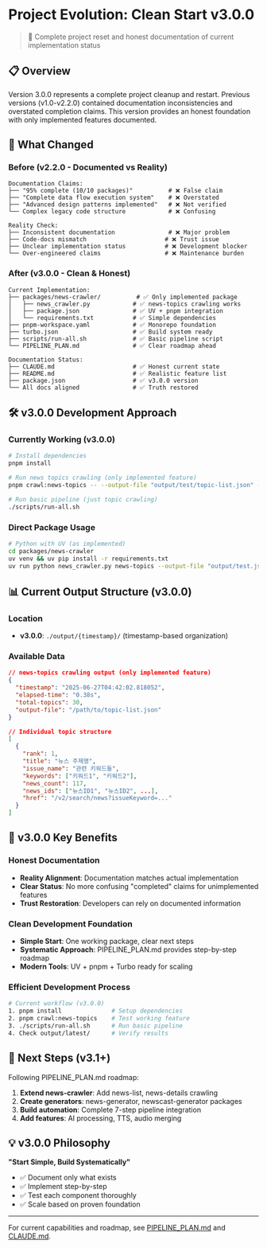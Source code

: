 # Project Evolution: Clean Start v3.0.0

> 🧹 Complete project reset and honest documentation of current implementation status

## 📋 Overview

Version 3.0.0 represents a complete project cleanup and restart. Previous versions (v1.0-v2.2.0) contained documentation inconsistencies and overstated completion claims. This version provides an honest foundation with only implemented features documented.

## 🔄 What Changed

### Before (v2.2.0 - Documented vs Reality)
```
Documentation Claims:
├── "95% complete (10/10 packages)"          # ❌ False claim
├── "Complete data flow execution system"    # ❌ Overstated
├── "Advanced design patterns implemented"   # ❌ Not verified
└── Complex legacy code structure            # ❌ Confusing

Reality Check:
├── Inconsistent documentation               # ❌ Major problem
├── Code-docs mismatch                      # ❌ Trust issue
├── Unclear implementation status           # ❌ Development blocker
└── Over-engineered claims                  # ❌ Maintenance burden
```

### After (v3.0.0 - Clean & Honest)
```
Current Implementation:
├── packages/news-crawler/          # ✅ Only implemented package
│   ├── news_crawler.py            # ✅ news-topics crawling works
│   ├── package.json               # ✅ UV + pnpm integration
│   └── requirements.txt           # ✅ Simple dependencies
├── pnpm-workspace.yaml            # ✅ Monorepo foundation
├── turbo.json                     # ✅ Build system ready
├── scripts/run-all.sh             # ✅ Basic pipeline script
└── PIPELINE_PLAN.md               # ✅ Clear roadmap ahead

Documentation Status:
├── CLAUDE.md                      # ✅ Honest current state
├── README.md                      # ✅ Realistic feature list
├── package.json                   # ✅ v3.0.0 version
└── All docs aligned               # ✅ Truth restored
```

## 🛠️ v3.0.0 Development Approach

### Currently Working (v3.0.0)
```bash
# Install dependencies
pnpm install

# Run news topics crawling (only implemented feature)
pnpm crawl:news-topics -- --output-file "output/test/topic-list.json" --print-format json

# Run basic pipeline (just topic crawling)
./scripts/run-all.sh
```

### Direct Package Usage
```bash
# Python with UV (as implemented)
cd packages/news-crawler
uv venv && uv pip install -r requirements.txt
uv run python news_crawler.py news-topics --output-file "output/test.json"
```

## 📊 Current Output Structure (v3.0.0)

### Location
- **v3.0.0**: `./output/{timestamp}/` (timestamp-based organization)

### Available Data
```json
// news-topics crawling output (only implemented feature)
{
  "timestamp": "2025-06-27T04:42:02.818052",
  "elapsed-time": "0.38s", 
  "total-topics": 30,
  "output-file": "/path/to/topic-list.json"
}

// Individual topic structure
[
  {
    "rank": 1,
    "title": "뉴스 주제명",
    "issue_name": "관련 키워드들",
    "keywords": ["키워드1", "키워드2"],
    "news_count": 117,
    "news_ids": ["뉴스ID1", "뉴스ID2", ...],
    "href": "/v2/search/news?issueKeyword=..."
  }
]
```

## 🎯 v3.0.0 Key Benefits

### Honest Documentation
- **Reality Alignment**: Documentation matches actual implementation
- **Clear Status**: No more confusing "completed" claims for unimplemented features
- **Trust Restoration**: Developers can rely on documented information

### Clean Development Foundation
- **Simple Start**: One working package, clear next steps
- **Systematic Approach**: PIPELINE_PLAN.md provides step-by-step roadmap
- **Modern Tools**: UV + pnpm + Turbo ready for scaling

### Efficient Development Process
```bash
# Current workflow (v3.0.0)
1. pnpm install              # Setup dependencies
2. pnpm crawl:news-topics    # Test working feature
3. ./scripts/run-all.sh      # Run basic pipeline
4. Check output/latest/      # Verify results
```

## 🚀 Next Steps (v3.1+)

Following PIPELINE_PLAN.md roadmap:
1. **Extend news-crawler**: Add news-list, news-details crawling
2. **Create generators**: news-generator, newscast-generator packages  
3. **Build automation**: Complete 7-step pipeline integration
4. **Add features**: AI processing, TTS, audio merging

## 💡 v3.0.0 Philosophy

**"Start Simple, Build Systematically"**
- ✅ Document only what exists
- ✅ Implement step-by-step  
- ✅ Test each component thoroughly
- ✅ Scale based on proven foundation

---

For current capabilities and roadmap, see [PIPELINE_PLAN.md](PIPELINE_PLAN.md) and [CLAUDE.md](CLAUDE.md).